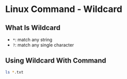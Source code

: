 # Linux Command - Wildcard

## What Is Wildcard

- `*`: match any string
- `?`: match any single character

## Using Wildcard With Command

```sh
ls *.txt
```
